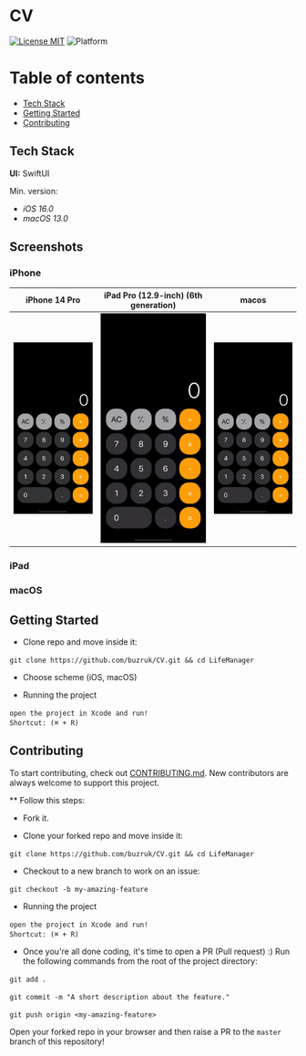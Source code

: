 # CV

[![License MIT](https://img.shields.io/badge/license-MIT-blue.svg)](LICENSE)
![Platform](https://img.shields.io/badge/platform-iOS%20|%20macOS%20-blue?style=flat)

# Table of contents
* [Tech Stack](#techstack)
* [Getting Started](#gettingstarted)
* [Contributing](#contributing)

## Tech Stack

**UI:** SwiftUI

Min. version: 
- *iOS 16.0* 
- *macOS 13.0*

## Screenshots

### iPhone

| iPhone 14 Pro | iPad Pro (12.9-inch) (6th generation) | macos |
|--|--|--|
|<img src="https://github.com/buzruk/Calculator-iOS-Storyboard/blob/main/screenshots/demo-image.png" width="200">|<img src="https://github.com/buzruk/Calculator-iOS-Storyboard/blob/main/screenshots/demo-gif.gif" width="200">|<img src="https://github.com/buzruk/Calculator-iOS-Storyboard/blob/main/screenshots/demo-gif.gif" width="200">|

### iPad

### macOS

## Getting Started
* Clone repo and move inside it:

`git clone https://github.com/buzruk/CV.git && cd LifeManager`

* Choose scheme (iOS, macOS)

* Running the project

`open the project in Xcode and run!`
<br/>
`Shortcut: (⌘ + R)`


## Contributing
To start contributing, check out [CONTRIBUTING.md](https://github.com/IEEE-VIT/ToDo-iOS/blob/master/contributing.md). New contributors are always welcome to support this project.

** Follow this steps:

* Fork it.

* Clone your forked repo and move inside it:

`git clone https://github.com/buzruk/CV.git && cd LifeManager`

* Checkout to a new branch to work on an issue:

`git checkout -b my-amazing-feature`

* Running the project

`open the project in Xcode and run!`
<br/>
`Shortcut: (⌘ + R)`

* Once you're all done coding, it's time to open a PR (Pull request) :)
Run the following commands from the root of the project directory:

`git add .`

`git commit -m "A short description about the feature."`

`git push origin <my-amazing-feature>`

Open your forked repo in your browser and then raise a PR to the `master` branch of this repository!